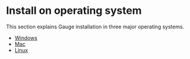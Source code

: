 # Install on operating system

This section explains Gauge installation in three major operating systems.

* [Windows](./install_on_windows.md)
* [Mac](./install_on_mac.md)
* [Linux](./install_on_linux.md)
